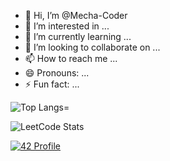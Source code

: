 - 👋 Hi, I’m @Mecha-Coder
- 👀 I’m interested in ...
- 🌱 I’m currently learning ...
- 💞️ I’m looking to collaborate on ...
- 📫 How to reach me ...
- 😄 Pronouns: ...
- ⚡ Fun fact: ...

![Top Langs](https://github-readme-stats.vercel.app/api/top-langs/?username=Mecha-Coder&layout=compact&theme=dark)=


![LeetCode Stats](https://leetcard.jacoblin.cool/Mecha-Coder?theme=dark&font=Krub)

[![42 Profile](https://badge.mediaplus.ma/kettlebells/jpaul)](https://github.com/oakoudad/badge42)
